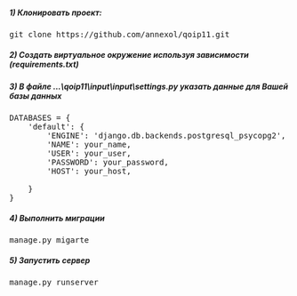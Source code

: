 ##### 1) Клонировать проект:
<pre>
git clone https://github.com/annexol/qoip11.git
</pre>
##### 2) Cоздать виртуальное окружение используя зависимости (requirements.txt)

##### 3) В файле \...\qoip11\input\input\settings.py указать данные для Вашей базы данных
<pre>
DATABASES = {
    'default': {
        'ENGINE': 'django.db.backends.postgresql_psycopg2',
        'NAME': your_name,
        'USER': your_user,
        'PASSWORD': your_password,
        'HOST': your_host,

    }
}
</pre>

##### 4) Выполнить миграции
<pre>
manage.py migarte
</pre>

##### 5) Запустить сервер
<pre>
manage.py runserver
</pre>
